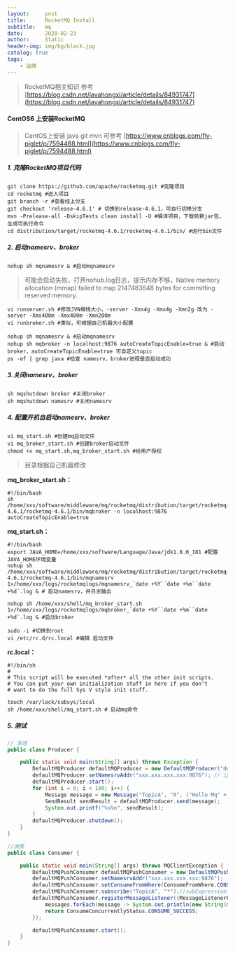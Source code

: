 ```yaml
---
layout:     post
title:      RocketMQ Install
subtitle:   mq
date:       2020-02-23
author:     Static
header-img: img/bg/black.jpg
catalog: true
tags:
    - 运维
---
```


> RocketMQ相关知识
参考 [https://blog.csdn.net/javahongxi/article/details/84931747](https://blog.csdn.net/javahongxi/article/details/84931747)

#### CentOS6 上安装RocketMQ


> CentOS上安装 java git mvn 可参考 [https://www.cnblogs.com/fly-piglet/p/7594488.html](https://www.cnblogs.com/fly-piglet/p/7594488.html)

##### 1. 克隆RocketMQ项目代码

```shell
git clone https://github.com/apache/rocketmq.git #克隆项目
cd rocketmq #进入项目
git branch -r #查看线上分支
git checkout 'release-4.6.1' # 切换到release-4.6.1，可自行切换分支
mvn -Prelease-all -DskipTests clean install -U #编译项目，下载依赖jar包，生成可执行命令
cd distribution/target/rocketmq-4.6.1/rocketmq-4.6.1/bin/ #进行bin文件
```

##### 2. 启动namesrv、broker

```shell
nohup sh mqnamesrv & #启动mqnamesrv
```
> 可能会启动失败，打开nohub.log日志，提示内存不够，Native memory allocation (mmap) failed to map 2147483648 bytes for committing reserved memory.

```shell
vi runserver.sh #修改JVN堆栈大小，-server -Xms4g -Xmx4g -Xmn2g 改为 -server -Xms400m -Xmx400m -Xmn200m
vi runbroker.sh #类似，可根据自己机器大小配置
```

```shell
nohup sh mqnamesrv & #启动mqnamesrv
nohup sh mqbroker -n localhost:9876 autoCreateTopicEnable=true & #启动broker，autoCreateTopicEnable=true 可自定义topic
ps -ef | grep java #检查 namesrv、broker进程是否启动成功
```

##### 3.关闭namesrv、broker

```shell
sh mqshutdown broker #关闭broker
sh mqshutdown namesrv #关闭namesrv
```

##### 4. 配置开机自启动namesrv、broker

```shell
vi mq_start.sh #创建mq启动文件
vi mq_broker_start.sh #创建broker启动文件
chmod +x mq_start.sh,mq_broker_start.sh #给用户授权
```
> 目录根据自己机器修改

**mq_broker_start.sh：**

```shell
#!/bin/bash
sh /home/xxx/software/middleware/mq/rocketmq/distribution/target/rocketmq-4.6.1/rocketmq-4.6.1/bin/mqbroker -n localhost:9876 autoCreateTopicEnable=true
```

**mq_start.sh：**

```shell
#!/bin/bash
export JAVA_HOME=/home/xxx/software/Language/Java/jdk1.8.0_181 #配置JAVA_HOME环境变量
nohup sh /home/xxx/software/middleware/mq/rocketmq/distribution/target/rocketmq-4.6.1/rocketmq-4.6.1/bin/mqnamesrv 1>/home/xxx/logs/rocketmqlogs/mqnamesrv_`date +%Y``date +%m``date +%d`.log & # 启动namesrv，并日志输出

nohup sh /home/xxx/shell/mq_broker_start.sh 1>/home/xxx/logs/rocketmqlogs/mqbroker_`date +%Y``date +%m``date +%d`.log & #启动broker
```

```
sudo -i #切换到root
vi /etc/rc.d/rc.local #编辑 启动文件

```

**rc.local：**
```shell
#!/bin/sh
#
# This script will be executed *after* all the other init scripts.
# You can put your own initialization stuff in here if you don't
# want to do the full Sys V style init stuff.

touch /var/lock/subsys/local
sh /home/xxx/shell/mq_start.sh # 启动mq命令
```

##### 5. 测试
```java
// 发送
public class Producer {

    public static void main(String[] args) throws Exception {
        DefaultMQProducer defaultMQProducer = new DefaultMQProducer("defaultMQPushConsumerGroup");
        defaultMQProducer.setNamesrvAddr("xxx.xxx.xxx.xxx:9876"); // ip地址
        defaultMQProducer.start();
        for (int i = 0; i < 100; i++) {
            Message message = new Message("TopicA", "A", ("Hello Mq" + i).getBytes("UTF-8"));
            SendResult sendResult = defaultMQProducer.send(message);
            System.out.printf("%s%n", sendResult);
        }
        defaultMQProducer.shutdown();
    }
}

//消费
public class Consumer {

    public static void main(String[] args) throws MQClientException {
        DefaultMQPushConsumer defaultMQPushConsumer = new DefaultMQPushConsumer("defaultMQPushConsumerGroup");
        defaultMQPushConsumer.setNamesrvAddr("xxx.xxx.xxx.xxx:9876");
        defaultMQPushConsumer.setConsumeFromWhere(ConsumeFromWhere.CONSUME_FROM_FIRST_OFFSET);
        defaultMQPushConsumer.subscribe("TopicA", "*");//subExpression订阅某个tag。* 为所有的tag
        defaultMQPushConsumer.registerMessageListener((MessageListenerConcurrently) (messages, context) -> {
            messages.forEach(message -> System.out.println(new String(message.getBody())));
            return ConsumeConcurrentlyStatus.CONSUME_SUCCESS;
        });

        defaultMQPushConsumer.start();
    }
}
```